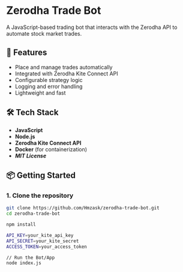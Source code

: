 # Zerodha Trade Bot

A JavaScript-based trading bot that interacts with the Zerodha API to automate stock market trades.

## 🚀 Features

- Place and manage trades automatically
- Integrated with Zerodha Kite Connect API
- Configurable strategy logic
- Logging and error handling
- Lightweight and fast

## 🛠 Tech Stack

- **JavaScript**
- **Node.js**
- **Zerodha Kite Connect API**
- **Docker** (for containerization)
- ***MIT License***

## 📦 Getting Started

### 1. Clone the repository

```bash
git clone https://github.com/Hmzask/zerodha-trade-bot.git
cd zerodha-trade-bot

npm install

API_KEY=your_kite_api_key
API_SECRET=your_kite_secret
ACCESS_TOKEN=your_access_token

// Run the Bot/App
node index.js



